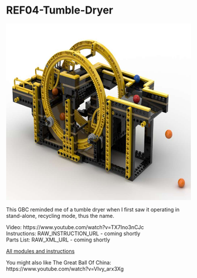 <a name="README"></a>
# REF04-Tumble-Dryer
<img width="640" height="480" src="https://github.com/rykfield/REF04-Tumble-Dryer/raw/master/Tumble%20Dryer.jpg">
<BR>

This GBC reminded me of a tumble dryer when I first saw it operating in stand-alone, recycling mode, thus the name.

<P>Video: https://www.youtube.com/watch?v=TX7Ino3nCJc
<BR>Instructions: RAW_INSTRUCTION_URL - coming shortly
<BR>Parts List: RAW_XML_URL - coming shortly

<P><a href="https://github.com/rykfield/REF00-Module-Overview">All modules and instructions</a>

<P>You might also like The Great Ball Of China: https://www.youtube.com/watch?v=Vlvy_arx3Xg